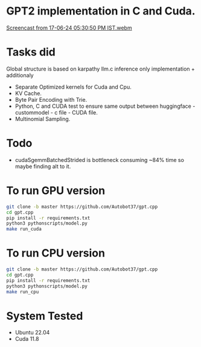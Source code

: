 # GPT2 implementation in C and Cuda.

[Screencast from 17-06-24 05:30:50 PM IST.webm](https://github.com/Autobot37/gpt.cpp/assets/93463931/330b4364-e4ae-467e-842f-085b0aaf8355)

# Tasks did
Global structure is based on karpathy llm.c inference only implementation + additionaly

- Separate Optimized kernels for Cuda and Cpu.
- KV Cache.
- Byte Pair Encoding with Trie.
- Python, C and CUDA test to ensure same output between huggingface - custommodel - c file - CUDA file.
- Multinomial Sampling.

# Todo
- cudaSgemmBatchedStrided is bottleneck consuming ~84% time so maybe finding alt to it.

# To run GPU version
```bash
git clone -b master https://github.com/Autobot37/gpt.cpp
cd gpt.cpp
pip install -r requirements.txt
python3 pythonscripts/model.py
make run_cuda
```

# To run CPU version
```bash
git clone -b master https://github.com/Autobot37/gpt.cpp
cd gpt.cpp
pip install -r requirements.txt
python3 pythonscripts/model.py
make run_cpu
```

# System Tested
- Ubuntu 22.04
- Cuda 11.8


